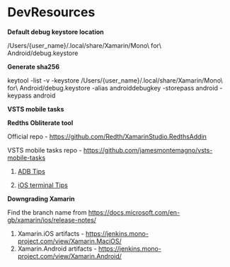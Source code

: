 
# DevResources

**Default debug keystore location**

/Users/{user_name}/.local/share/Xamarin/Mono\ for\ Android/debug.keystore

**Generate sha256**

keytool -list -v -keystore /Users/{user_name}/.local/share/Xamarin/Mono\ for\ Android/debug.keystore -alias androiddebugkey -storepass android -keypass android

**VSTS mobile tasks**

**Redths Obliterate tool**

Official repo - <https://github.com/Redth/XamarinStudio.RedthsAddin>

VSTS mobile tasks repo - <https://github.com/jamesmontemagno/vsts-mobile-tasks>

1. [ADB Tips](AdbTips.md)

2. [iOS terminal Tips](iOSTips.md)

**Downgrading Xamarin**

Find the branch name from <https://docs.microsoft.com/en-gb/xamarin/ios/release-notes/>
1. Xamarin.iOS artifacts - <https://jenkins.mono-project.com/view/Xamarin.MaciOS/>
2. Xamarin.Android artifacts - <https://jenkins.mono-project.com/view/Xamarin.Android/>
